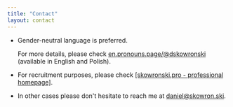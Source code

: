 ```yaml
---
title: "Contact"
layout: contact
---
```


- Gender-neutral language is preferred.
  
  For more details, please check [en.pronouns.page/@dskowronski](https://en.pronouns.page/@dskowronski) (available in English and Polish).
- For recruitment purposes, please check [[skowronski.pro - professional homepage]](https://skowronski.pro).
- In other cases please don't hesitate to reach me at [daniel@skowron.ski](mailto:daniel@skowron.ski).
